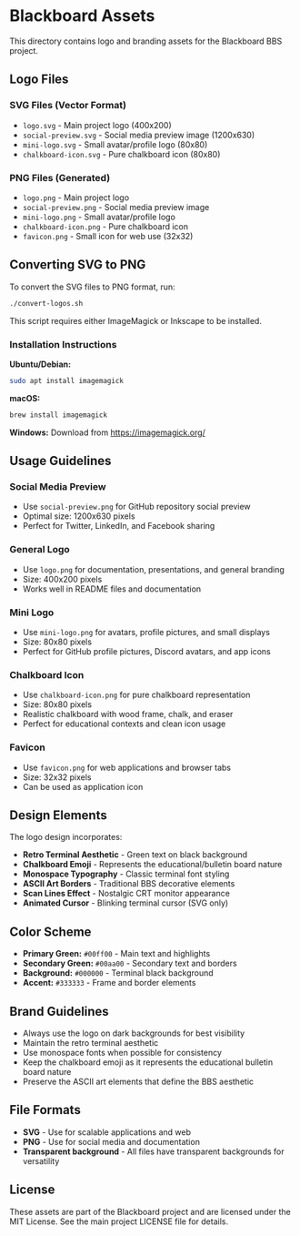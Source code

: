 # Blackboard Assets

This directory contains logo and branding assets for the Blackboard BBS project.

## Logo Files

### SVG Files (Vector Format)
- `logo.svg` - Main project logo (400x200)
- `social-preview.svg` - Social media preview image (1200x630)
- `mini-logo.svg` - Small avatar/profile logo (80x80)
- `chalkboard-icon.svg` - Pure chalkboard icon (80x80)

### PNG Files (Generated)
- `logo.png` - Main project logo 
- `social-preview.png` - Social media preview image
- `mini-logo.png` - Small avatar/profile logo
- `chalkboard-icon.png` - Pure chalkboard icon
- `favicon.png` - Small icon for web use (32x32)

## Converting SVG to PNG

To convert the SVG files to PNG format, run:

```bash
./convert-logos.sh
```

This script requires either ImageMagick or Inkscape to be installed.

### Installation Instructions

**Ubuntu/Debian:**
```bash
sudo apt install imagemagick
```

**macOS:**
```bash
brew install imagemagick
```

**Windows:**
Download from https://imagemagick.org/

## Usage Guidelines

### Social Media Preview
- Use `social-preview.png` for GitHub repository social preview
- Optimal size: 1200x630 pixels
- Perfect for Twitter, LinkedIn, and Facebook sharing

### General Logo
- Use `logo.png` for documentation, presentations, and general branding
- Size: 400x200 pixels
- Works well in README files and documentation

### Mini Logo
- Use `mini-logo.png` for avatars, profile pictures, and small displays
- Size: 80x80 pixels
- Perfect for GitHub profile pictures, Discord avatars, and app icons

### Chalkboard Icon
- Use `chalkboard-icon.png` for pure chalkboard representation
- Size: 80x80 pixels
- Realistic chalkboard with wood frame, chalk, and eraser
- Perfect for educational contexts and clean icon usage

### Favicon
- Use `favicon.png` for web applications and browser tabs
- Size: 32x32 pixels
- Can be used as application icon

## Design Elements

The logo design incorporates:
- **Retro Terminal Aesthetic** - Green text on black background
- **Chalkboard Emoji** - Represents the educational/bulletin board nature
- **Monospace Typography** - Classic terminal font styling
- **ASCII Art Borders** - Traditional BBS decorative elements
- **Scan Lines Effect** - Nostalgic CRT monitor appearance
- **Animated Cursor** - Blinking terminal cursor (SVG only)

## Color Scheme

- **Primary Green:** `#00ff00` - Main text and highlights
- **Secondary Green:** `#00aa00` - Secondary text and borders
- **Background:** `#000000` - Terminal black background
- **Accent:** `#333333` - Frame and border elements

## Brand Guidelines

- Always use the logo on dark backgrounds for best visibility
- Maintain the retro terminal aesthetic
- Use monospace fonts when possible for consistency
- Keep the chalkboard emoji as it represents the educational bulletin board nature
- Preserve the ASCII art elements that define the BBS aesthetic

## File Formats

- **SVG** - Use for scalable applications and web
- **PNG** - Use for social media and documentation
- **Transparent background** - All files have transparent backgrounds for versatility

## License

These assets are part of the Blackboard project and are licensed under the MIT License. See the main project LICENSE file for details.
